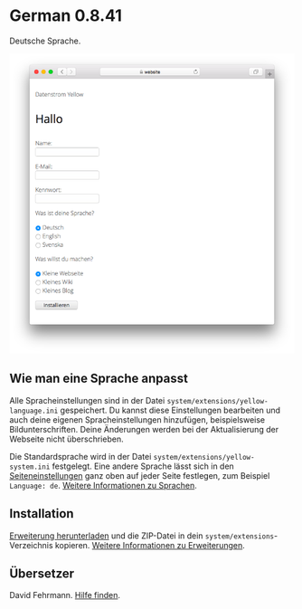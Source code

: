 # German 0.8.41

Deutsche Sprache.

<p align="center"><img src="german-screenshot.png?raw=true" alt="Bildschirmfoto"></p>

## Wie man eine Sprache anpasst

Alle Spracheinstellungen sind in der Datei `system/extensions/yellow-language.ini` gespeichert. Du kannst diese Einstellungen bearbeiten und auch deine eigenen Spracheinstellungen hinzufügen, beispielsweise Bildunterschriften. Deine Änderungen werden bei der Aktualisierung der Webseite nicht überschrieben.

Die Standardsprache wird in der Datei `system/extensions/yellow-system.ini` festgelegt. Eine andere Sprache lässt sich in den [Seiteneinstellungen](https://github.com/annaesvensson/yellow-core/tree/main/README-de.md#einstellungen-seite) ganz oben auf jeder Seite festlegen, zum Beispiel `Language: de`. [Weitere Informationen zu Sprachen](https://datenstrom.se/de/yellow/help/how-to-customise-a-language).

## Installation

[Erweiterung herunterladen](https://github.com/datenstrom/yellow-extensions/raw/main/downloads/german.zip) und die ZIP-Datei in dein `system/extensions`-Verzeichnis kopieren. [Weitere Informationen zu Erweiterungen](https://github.com/annaesvensson/yellow-update/tree/main/README-de.md).

## Übersetzer

David Fehrmann. [Hilfe finden](https://datenstrom.se/de/yellow/help/).
